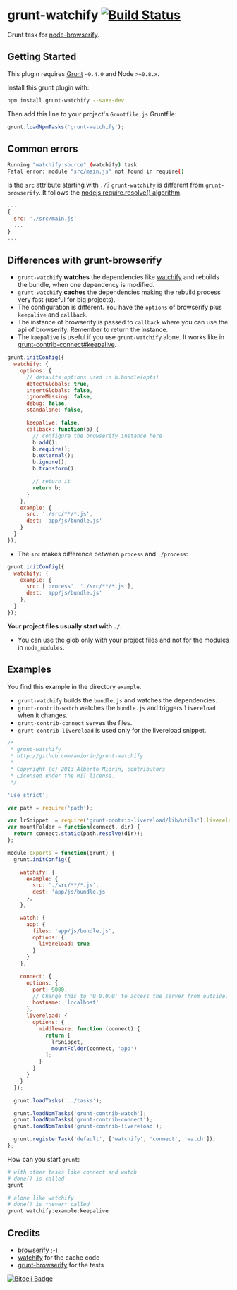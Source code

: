 # grunt-watchify [![Build Status](https://travis-ci.org/amiorin/grunt-watchify.png?branch=master)](https://travis-ci.org/amiorin/grunt-watchify)

Grunt task for [node-browserify](https://github.com/substack/node-browserify).

## Getting Started
This plugin requires [Grunt](https://gruntjs.com) `~0.4.0` and Node `>=0.8.x`.

Install this grunt plugin with:

```sh
npm install grunt-watchify --save-dev
```

Then add this line to your project's `Gruntfile.js` Gruntfile:

```js
grunt.loadNpmTasks('grunt-watchify');
```

## Common errors
```sh
Running "watchify:source" (watchify) task
Fatal error: module "src/main.js" not found in require()
```

Is the ``src`` attribute starting with ``./``?
``grunt-watchify`` is different from ``grunt-browserify``. It follows the
[nodejs require.resolve() algorithm](http://nodejs.org/docs/v0.4.8/api/all.html#all_Together...).

```js
...
{
  src: './src/main.js'
  ...
}
...
```

## Differences with grunt-browserify
* ``grunt-watchify`` **watches** the dependencies like [watchify][0] and rebuilds
  the bundle, when one dependency is modified.
* ``grunt-watchify`` **caches** the dependencies making the rebuild process
  very fast (useful for big projects).
* The configuration is different. You have the ``options`` of browserify plus
  ``keepalive`` and ``callback``.
* The instance of browserify is passed to ``callback`` where you can use the
  api of browserify. Remember to return the instance.
* The ``keepalive`` is useful if you use ``grunt-watchify`` alone. It works like
  in [grunt-contrib-connect#keepalive](https://github.com/gruntjs/grunt-contrib-connect#keepalive).
```js
grunt.initConfig({
  watchify: {
    options: {
      // defaults options used in b.bundle(opts)
      detectGlobals: true,
      insertGlobals: false,
      ignoreMissing: false,
      debug: false,
      standalone: false,

      keepalive: false,
      callback: function(b) {
        // configure the browserify instance here
        b.add();
        b.require();
        b.external();
        b.ignore();
        b.transform();

        // return it
        return b;
      }
    },
    example: {
      src: './src/**/*.js',
      dest: 'app/js/bundle.js'
    }
  }
});
```
* The ``src`` makes difference between ``process`` and ``./process``:
```js
grunt.initConfig({
  watchify: {
    example: {
      src: ['process', './src/**/*.js'],
      dest: 'app/js/bundle.js'
    },
  }
});
```
**Your project files usually start with ``./``**.

* You can use the glob only with your project files and not for the modules in
  ``node_modules``.

## Examples
You find this example in the directory ``example``.
* ``grunt-watchify`` builds the ``bundle.js`` and watches the dependencies.
* ``grunt-contrib-watch`` watches the ``bundle.js`` and triggers
  ``livereload`` when it changes.
* ``grunt-contrib-connect`` serves the files.
* ``grunt-contrib-livereload`` is used only for the livereload snippet.

```js
/*
 * grunt-watchify
 * http://github.com/amiorin/grunt-watchify
 *
 * Copyright (c) 2013 Alberto Miorin, contributors
 * Licensed under the MIT license.
 */

'use strict';

var path = require('path');

var lrSnippet  = require('grunt-contrib-livereload/lib/utils').livereloadSnippet;
var mountFolder = function(connect, dir) {
  return connect.static(path.resolve(dir));
};

module.exports = function(grunt) {
  grunt.initConfig({

    watchify: {
      example: {
        src: './src/**/*.js',
        dest: 'app/js/bundle.js'
      },
    },

    watch: {
      app: {
        files: 'app/js/bundle.js',
        options: {
          livereload: true
        }
      }
    },

    connect: {
      options: {
        port: 9000,
        // Change this to '0.0.0.0' to access the server from outside.
        hostname: 'localhost'
      },
      livereload: {
        options: {
          middleware: function (connect) {
            return [
              lrSnippet,
              mountFolder(connect, 'app')
            ];
          }
        }
      }
    }
  });

  grunt.loadTasks('../tasks');

  grunt.loadNpmTasks('grunt-contrib-watch');
  grunt.loadNpmTasks('grunt-contrib-connect');
  grunt.loadNpmTasks('grunt-contrib-livereload');

  grunt.registerTask('default', ['watchify', 'connect', 'watch']);
};
```
How can you start ``grunt``:
```sh
# with other tasks like connect and watch
# done() is called
grunt

# alone like watchify
# done() is *never* called
grunt watchify:example:keepalive
```

## Credits
* [browserify](https://github.com/substack/node-browserify) ;-)
* [watchify](https://github.com/substack/watchify) for the cache code
* [grunt-browserify](https://github.com/jmreidy/grunt-browserify) for the tests

[![Bitdeli Badge](https://d2weczhvl823v0.cloudfront.net/amiorin/grunt-watchify/trend.png)](https://bitdeli.com/free "Bitdeli Badge")

[0]: https://github.com/substack/watchify
